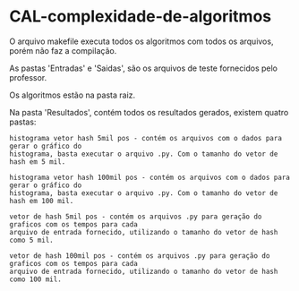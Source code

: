 # CAL-complexidade-de-algoritmos

O arquivo makefile executa todos os algoritmos com todos os arquivos, porém não faz a compilação.

As pastas 'Entradas' e 'Saidas', são os arquivos de teste fornecidos pelo professor.

Os algoritmos estão na pasta raiz.

Na pasta 'Resultados', contém todos os resultados gerados, existem quatro pastas:

	histograma vetor hash 5mil pos - contém os arquivos com o dados para gerar o gráfico do
	histograma, basta executar o arquivo .py. Com o tamanho do vetor de hash em 5 mil.

	histograma vetor hash 100mil pos - contém os arquivos com o dados para gerar o gráfico do
	histograma, basta executar o arquivo .py. Com o tamanho do vetor de hash em 100 mil.

	vetor de hash 5mil pos - contém os arquivos .py para geração do graficos com os tempos para cada
	arquivo de entrada fornecido, utilizando o tamanho do vetor de hash como 5 mil.

	vetor de hash 100mil pos - contém os arquivos .py para geração do graficos com os tempos para cada
	arquivo de entrada fornecido, utilizando o tamanho do vetor de hash como 100 mil.


